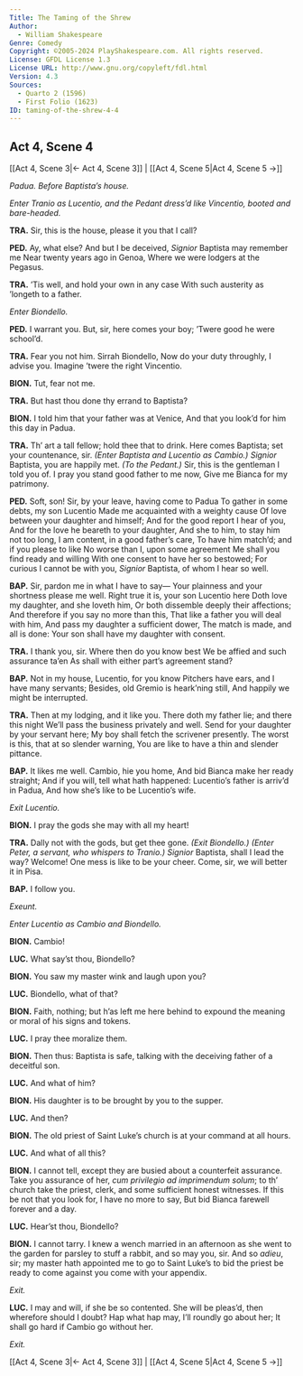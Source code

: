 ```yaml
---
Title: The Taming of the Shrew
Author: 
  - William Shakespeare
Genre: Comedy
Copyright: ©2005-2024 PlayShakespeare.com. All rights reserved.
License: GFDL License 1.3
License URL: http://www.gnu.org/copyleft/fdl.html
Version: 4.3
Sources:
  - Quarto 2 (1596)
  - First Folio (1623)
ID: taming-of-the-shrew-4-4
---
```


## Act 4, Scene 4
[[Act 4, Scene 3|← Act 4, Scene 3]] | [[Act 4, Scene 5|Act 4, Scene 5 →]]

*Padua. Before Baptista’s house.*

*Enter Tranio as Lucentio, and the Pedant dress’d like Vincentio, booted and bare-headed.*

**TRA.**
Sir, this is the house, please it you that I call?

**PED.**
Ay, what else? And but I be deceived,
*Signior* Baptista may remember me
Near twenty years ago in Genoa,
Where we were lodgers at the Pegasus.

**TRA.**
’Tis well, and hold your own in any case
With such austerity as ’longeth to a father.

*Enter Biondello.*

**PED.**
I warrant you. But, sir, here comes your boy;
’Twere good he were school’d.

**TRA.**
Fear you not him. Sirrah Biondello,
Now do your duty throughly, I advise you.
Imagine ’twere the right Vincentio.

**BION.**
Tut, fear not me.

**TRA.**
But hast thou done thy errand to Baptista?

**BION.**
I told him that your father was at Venice,
And that you look’d for him this day in Padua.

**TRA.**
Th’ art a tall fellow; hold thee that to drink.
Here comes Baptista; set your countenance, sir.
*(Enter Baptista and Lucentio as Cambio.)*
*Signior* Baptista, you are happily met.
*(To the Pedant.)*
Sir, this is the gentleman I told you of.
I pray you stand good father to me now,
Give me Bianca for my patrimony.

**PED.**
Soft, son!
Sir, by your leave, having come to Padua
To gather in some debts, my son Lucentio
Made me acquainted with a weighty cause
Of love between your daughter and himself;
And for the good report I hear of you,
And for the love he beareth to your daughter,
And she to him, to stay him not too long,
I am content, in a good father’s care,
To have him match’d; and if you please to like
No worse than I, upon some agreement
Me shall you find ready and willing
With one consent to have her so bestowed;
For curious I cannot be with you,
*Signior* Baptista, of whom I hear so well.

**BAP.**
Sir, pardon me in what I have to say⁠—
Your plainness and your shortness please me well.
Right true it is, your son Lucentio here
Doth love my daughter, and she loveth him,
Or both dissemble deeply their affections;
And therefore if you say no more than this,
That like a father you will deal with him,
And pass my daughter a sufficient dower,
The match is made, and all is done:
Your son shall have my daughter with consent.

**TRA.**
I thank you, sir. Where then do you know best
We be affied and such assurance ta’en
As shall with either part’s agreement stand?

**BAP.**
Not in my house, Lucentio, for you know
Pitchers have ears, and I have many servants;
Besides, old Gremio is heark’ning still,
And happily we might be interrupted.

**TRA.**
Then at my lodging, and it like you.
There doth my father lie; and there this night
We’ll pass the business privately and well.
Send for your daughter by your servant here;
My boy shall fetch the scrivener presently.
The worst is this, that at so slender warning,
You are like to have a thin and slender pittance.

**BAP.**
It likes me well. Cambio, hie you home,
And bid Bianca make her ready straight;
And if you will, tell what hath happened:
Lucentio’s father is arriv’d in Padua,
And how she’s like to be Lucentio’s wife.

*Exit Lucentio.*

**BION.**
I pray the gods she may with all my heart!

**TRA.**
Dally not with the gods, but get thee gone.
*(Exit Biondello.)*
*(Enter Peter, a servant, who whispers to Tranio.)*
*Signior* Baptista, shall I lead the way?
Welcome! One mess is like to be your cheer.
Come, sir, we will better it in Pisa.

**BAP.**
I follow you.

*Exeunt.*

*Enter Lucentio as Cambio and Biondello.*

**BION.**
Cambio!

**LUC.**
What say’st thou, Biondello?

**BION.**
You saw my master wink and laugh upon you?

**LUC.**
Biondello, what of that?

**BION.**
Faith, nothing; but h’as left me here behind to expound the meaning or moral of his signs and tokens.

**LUC.**
I pray thee moralize them.

**BION.**
Then thus: Baptista is safe, talking with the deceiving father of a deceitful son.

**LUC.**
And what of him?

**BION.**
His daughter is to be brought by you to the supper.

**LUC.**
And then?

**BION.**
The old priest of Saint Luke’s church is at your command at all hours.

**LUC.**
And what of all this?

**BION.**
I cannot tell, except they are busied about a counterfeit assurance. Take you assurance of her, *cum privilegio ad imprimendum solum*; to th’ church take the priest, clerk, and some sufficient honest witnesses.
If this be not that you look for, I have no more to say,
But bid Bianca farewell forever and a day.

**LUC.**
Hear’st thou, Biondello?

**BION.**
I cannot tarry. I knew a wench married in an afternoon as she went to the garden for parsley to stuff a rabbit, and so may you, sir. And so *adieu*, sir; my master hath appointed me to go to Saint Luke’s to bid the priest be ready to come against you come with your appendix.

*Exit.*

**LUC.**
I may and will, if she be so contented.
She will be pleas’d, then wherefore should I doubt?
Hap what hap may, I’ll roundly go about her;
It shall go hard if Cambio go without her.

*Exit.*

[[Act 4, Scene 3|← Act 4, Scene 3]] | [[Act 4, Scene 5|Act 4, Scene 5 →]]